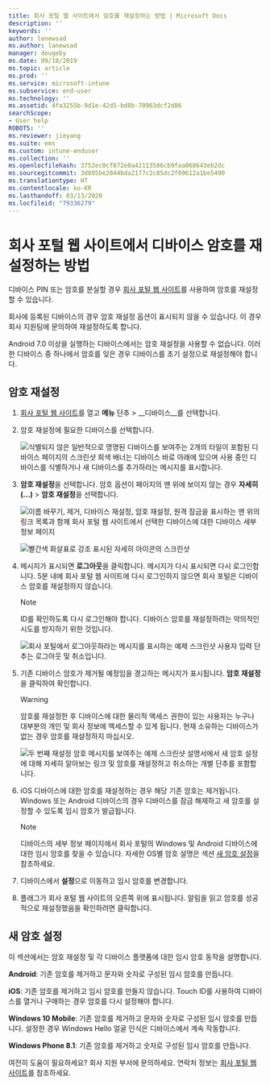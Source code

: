 ```yaml
---
title: 회사 포털 웹 사이트에서 암호를 재설정하는 방법 | Microsoft Docs
description: ''
keywords: ''
author: lenewsad
ms.author: lanewsad
manager: dougeby
ms.date: 09/18/2019
ms.topic: article
ms.prod: ''
ms.service: microsoft-intune
ms.subservice: end-user
ms.technology: ''
ms.assetid: 4fa3255b-9d1e-42d5-bd8b-70963dcf2d86
searchScope:
- User help
ROBOTS: ''
ms.reviewer: jieyang
ms.suite: ems
ms.custom: intune-enduser
ms.collection: ''
ms.openlocfilehash: 3752ec0cf872e0a42113586cb9faa068643eb2dc
ms.sourcegitcommit: 3d895be2844bda2177c2c85dc2f09612a1be5490
ms.translationtype: HT
ms.contentlocale: ko-KR
ms.lasthandoff: 03/13/2020
ms.locfileid: "79336279"
---
```

# <a name="how-to-reset-your-device-passcode-from-the-company-portal-website"></a>회사 포털 웹 사이트에서 디바이스 암호를 재설정하는 방법

디바이스 PIN 또는 암호를 분실할 경우 [회사 포털 웹 사이트](https://portal.manage.microsoft.com)를 사용하여 암호를 재설정할 수 있습니다. 

회사에 등록된 디바이스의 경우 암호 재설정 옵션이 표시되지 않을 수 있습니다. 이 경우 회사 지원팀에 문의하여 재설정하도록 합니다.  

Android 7.0 이상을 실행하는 디바이스에서는 암호 재설정을 사용할 수 없습니다. 이러한 디바이스 중 하나에서 암호를 잊은 경우 디바이스를 초기 설정으로 재설정해야 합니다.  

## <a name="reset-your-passcode"></a>암호 재설정

1. [회사 포털 웹 사이트](https://portal.manage.microsoft.com)를 열고 __메뉴__ 단추 &gt; __디바이스__를 선택합니다.  

2. 암호 재설정에 필요한 디바이스를 선택합니다.  

    ![식별되지 않은 일반적으로 명명된 디바이스를 보여주는 2개의 타일이 포함된 디바이스 페이지의 스크린샷 회색 배너는 디바이스 바로 아래에 있으며 사용 중인 디바이스를 식별하거나 새 디바이스를 추가하라는 메시지를 표시합니다.](./media/rename-reset-device-step2-1808.png) 

3. **암호 재설정**을 선택합니다. 암호 옵션이 페이지의 맨 위에 보이지 않는 경우 **자세히(...)** > **암호 재설정**을 선택합니다.   

   ![이름 바꾸기, 제거, 디바이스 재설정, 암호 재설정, 원격 잠금을 표시하는 맨 위의 링크 목록과 함께 회사 포털 웹 사이트에서 선택한 디바이스에 대한 디바이스 세부 정보 페이지 ](./media/rename-reset-device-1808.png)   

    ![빨간색 화살표로 강조 표시된 자세히 아이콘의 스크린샷](./media/rename-reset-device-step3-more-1808.png)  

4. 메시지가 표시되면 **로그아웃**을 클릭합니다. 메시지가 다시 표시되면 다시 로그인합니다. 5분 내에 회사 포털 웹 사이트에 다시 로그인하지 않으면 회사 포털은 디바이스 암호를 재설정하지 않습니다.  

   > [!NOTE]
   > ID를 확인하도록 다시 로그인해야 합니다. 디바이스 암호를 재설정하려는 악의적인 시도를 방지하기 위한 것입니다.

   ![회사 포털에서 로그아웃하라는 메시지를 표시하는 예제 스크린샷 사용자 입력 단추는 로그아웃 및 취소입니다.](./media/iwp-reset-passcode-popup-1808.png)

5. 기존 디바이스 암호가 제거될 예정임을 경고하는 메시지가 표시됩니다. **암호 재설정**을 클릭하여 확인합니다.  
    > [!WARNING]
    > 암호를 재설정한 후 디바이스에 대한 물리적 액세스 권한이 있는 사용자는 누구나 대부분의 개인 및 회사 정보에 액세스할 수 있게 됩니다. 현재 소유하는 디바이스가 없는 경우 암호를 재설정하지 마십시오.  

   ![두 번째 재설정 암호 메시지를 보여주는 예제 스크린샷 설명서에서 새 암호 설정에 대해 자세히 알아보는 링크 및 암호를 재설정하고 취소하는 개별 단추를 포함합니다.](./media/iwp-reset-passcode-popup2-1808.png) 

6. iOS 디바이스에 대한 암호를 재설정하는 경우 해당 기존 암호는 제거됩니다. Windows 또는 Android 디바이스의 경우 디바이스를 잠금 해제하고 새 암호를 설정할 수 있도록 임시 암호가 발급됩니다. 

   > [!NOTE]
   > 디바이스의 세부 정보 페이지에서 회사 포털의 Windows 및 Android 디바이스에 대한 임시 암호를 찾을 수 있습니다. 자세한 OS별 암호 설명은 섹션 [새 암호 설정](reset-your-passcode-cpwebsite.md#set-up-a-new-passcode)을 참조하세요.  
   
7. 디바이스에서 **설정**으로 이동하고 임시 암호를 변경합니다. 

8. 플래그가 회사 포털 웹 사이트의 오른쪽 위에 표시됩니다. 알림을 읽고 암호를 성공적으로 재설정했음을 확인하려면 클릭합니다.  

## <a name="set-up-a-new-passcode"></a>새 암호 설정  

이 섹션에서는 암호 재설정 및 각 디바이스 플랫폼에 대한 임시 암호 동작을 설명합니다.  

**Android**: 기존 암호를 제거하고 문자와 숫자로 구성된 임시 암호를 만듭니다.

**iOS**: 기존 암호를 제거하고 임시 암호를 만들지 않습니다. Touch ID를 사용하여 디바이스를 열거나 구매하는 경우 암호를 다시 설정해야 합니다.  

**Windows 10 Mobile**: 기존 암호를 제거하고 문자와 숫자로 구성된 임시 암호를 만듭니다. 설정한 경우 Windows Hello 얼굴 인식은 디바이스에서 계속 작동합니다.

**Windows Phone 8.1**: 기존 암호를 제거하고 숫자로 구성된 임시 암호를 만듭니다.  

여전히 도움이 필요하세요? 회사 지원 부서에 문의하세요. 연락처 정보는 [회사 포털 웹 사이트](https://go.microsoft.com/fwlink/?linkid=2010980)를 참조하세요.  
